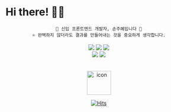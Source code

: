    
# Hi there! 👋🏻

<div align="center"> 
    
    🐣 신입 프론트엔드 개발자, 손주혜입니다 🐣
    ⭐️ 완벽하지 않더라도 결과를 만들어내는 것을 중요하게 생각합니다.
<div align="center">   
  <img src="https://img.shields.io/badge/HTML5-E34F26?style=for-the-badge&logo=html5&logoColor=white"> 
  <img src="https://img.shields.io/badge/CSS-1572B6?style=for-the-badge&logo=css3&logoColor=white"> 
  <img src="https://img.shields.io/badge/JavaScript-F7DF1E?style=for-the-badge&logo=javascript&logoColor=black">
<br>
  <img src="https://shields.io/badge/TypeScript-3178C6?style=for-the-badge&logo=TypeScript&logoColor=FFF">
  <img src="https://img.shields.io/badge/React-61DAFB?style=for-the-badge&logo=react&logoColor=white">
</div>
<div align="center">
<br><br>
<img src="https://techstack-generator.vercel.app/github-icon.svg" alt="icon" width="65" height="65" />


[![Hits](https://hits.seeyoufarm.com/api/count/incr/badge.svg?url=https%3A%2F%2Fgithub.com%2Fjoohyeson&count_bg=%2322CC88&title_bg=%23FFFFFF&icon=&icon_color=%23E7E7E7&title=%F0%9F%90%A3&edge_flat=false)](https://hits.seeyoufarm.com)

</div>
